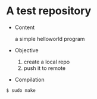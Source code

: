 # A test repository

* Content

  a simple helloworld program

* Objective

  1. create a local repo
  2. push it to remote

* Compilation

```
$ sudo make
```
